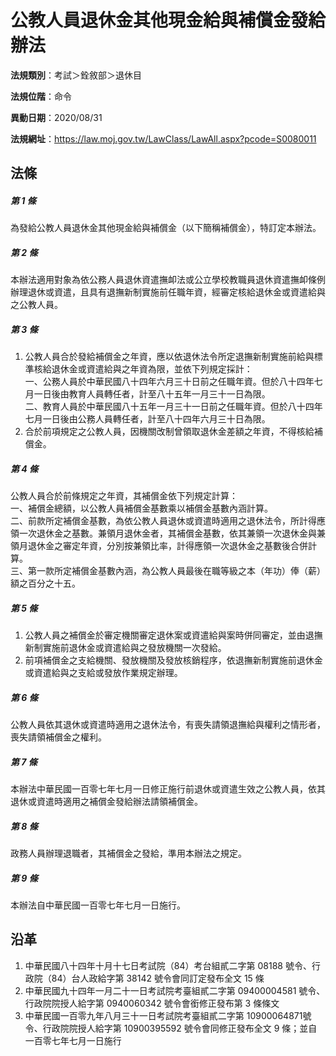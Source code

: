 # 公教人員退休金其他現金給與補償金發給辦法




**法規類別**：考試＞銓敘部＞退休目

**法規位階**：命令

**異動日期**：2020/08/31  

**法規網址**：https://law.moj.gov.tw/LawClass/LawAll.aspx?pcode=S0080011



## 法條
##### 第 1 條
為發給公教人員退休金其他現金給與補償金（以下簡稱補償金），特訂定本辦法。

##### 第 2 條
本辦法適用對象為依公務人員退休資遣撫卹法或公立學校教職員退休資遣撫卹條例辦理退休或資遣，且具有退撫新制實施前任職年資，經審定核給退休金或資遣給與之公教人員。

##### 第 3 條
1. 公教人員合於發給補償金之年資，應以依退休法令所定退撫新制實施前給與標準核給退休金或資遣給與之年資為限，並依下列規定採計：  
一、公務人員於中華民國八十四年六月三十日前之任職年資。但於八十四年七月一日後由教育人員轉任者，計至八十五年一月三十一日為限。  
二、教育人員於中華民國八十五年一月三十一日前之任職年資。但於八十四年七月一日後由公務人員轉任者，計至八十四年六月三十日為限。
1. 合於前項規定之公教人員，因機關改制曾領取退休金差額之年資，不得核給補償金。

##### 第 4 條
公教人員合於前條規定之年資，其補償金依下列規定計算：  
一、補償金總額，以公教人員補償金基數乘以補償金基數內涵計算。  
二、前款所定補償金基數，為依公教人員退休或資遣時適用之退休法令，所計得應領一次退休金之基數。兼領月退休金者，其補償金基數，依其兼領一次退休金與兼領月退休金之審定年資，分別按兼領比率，計得應領一次退休金之基數後合併計算。  
三、第一款所定補償金基數內涵，為公教人員最後在職等級之本（年功）俸（薪）額之百分之十五。

##### 第 5 條
1. 公教人員之補償金於審定機關審定退休案或資遣給與案時併同審定，並由退撫新制實施前退休金或資遣給與之發放機關一次發給。
1. 前項補償金之支給機關、發放機關及發放核銷程序，依退撫新制實施前退休金或資遣給與之支給或發放作業規定辦理。

##### 第 6 條
公教人員依其退休或資遣時適用之退休法令，有喪失請領退撫給與權利之情形者，喪失請領補償金之權利。

##### 第 7 條
本辦法中華民國一百零七年七月一日修正施行前退休或資遣生效之公教人員，依其退休或資遣時適用之補償金發給辦法請領補償金。

##### 第 8 條
政務人員辦理退職者，其補償金之發給，準用本辦法之規定。

##### 第 9 條
本辦法自中華民國一百零七年七月一日施行。

## 沿革
1. 中華民國八十四年十月十七日考試院（84）考台組貳二字第 08188  號令、行政院（84）台人政給字第 38142  號令會同訂定發布全文 15 條
1. 中華民國九十四年一月二十一日考試院考臺組貳二字第 09400004581  號令、行政院院授人給字第 0940060342 號令會銜修正發布第 3  條條文
1. 中華民國一百零九年八月三十一日考試院考臺組貳二字第 10900064871號令、行政院院授人給字第 10900395592  號令會同修正發布全文 9  條；並自一百零七年七月一日施行
